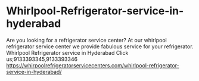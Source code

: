 # Whirlpool-Refrigerator-service-in-hyderabad
Are you looking for a refrigerator service center? At our whirlpool refrigerator service center we provide fabulous service for your refrigerator. Whirlpool Refrigerator service in Hyderabad Click us;9133393345,9133393346   https://whirpoolrefrigeratorservicecenters.com/whirlpool-refrigerator-service-in-hyderabad/
